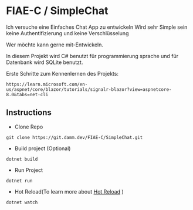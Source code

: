 # FIAE-C / SimpleChat

Ich versuche eine Einfaches Chat App zu entwickeln
Wird sehr Simple sein keine Authentifizierung und keine Verschlüsselung
 
Wer möchte kann gerne mit-Entwickeln.

In diesem Projekt wird C# benutzt für programmierung sprache und für Datenbank wird SQLite benutzt.

Erste Schritte zum Kennenlernen des Projekts:

```
https://learn.microsoft.com/en-us/aspnet/core/blazor/tutorials/signalr-blazor?view=aspnetcore-8.0&tabs=net-cli
```

## Instructions
- Clone Repo

```
git clone https://git.damm.dev/FIAE-C/SimpleChat.git
```

- Build project (Optional)

```
dotnet build
```

- Run Project

```
dotnet run
```

- Hot Reload(To learn more about [Hot Reload](https://aka.ms/dotnet/hot-reload) )

```
dotnet watch
```